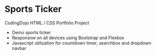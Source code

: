 # Sports Ticker
CodingDojo HTML / CSS Portfolio Project

- Demo sports ticker
- Responsive on all devices using Bootstrap and Flexbox
- Javascript utilization for countdown timer, searchbox and dropdown navbar
